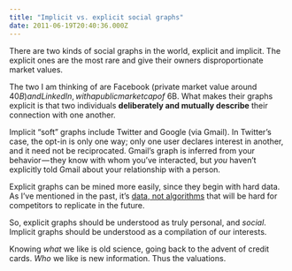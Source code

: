 ```yaml
---
title: "Implicit vs. explicit social graphs"
date: 2011-06-19T20:40:36.000Z
---
```


There are two kinds of social graphs in the world, explicit and implicit. The explicit ones are the most rare and give their owners disproportionate market values.

The two I am thinking of are Facebook (private market value around $40B) and LinkedIn, with a public market cap of ~$6B. What makes their graphs explicit is that two individuals **deliberately and mutually describe** their connection with one another.

Implicit “soft” graphs include Twitter and Google (via Gmail). In Twitter’s case, the opt-in is only one way; only one user declares interest in another, and it need not be reciprocated. Gmail’s graph is inferred from your behavior — they know with whom you’ve interacted, but _you_ haven’t explicitly told Gmail about your relationship with a person.

Explicit graphs can be mined more easily, since they begin with hard data. As I’ve mentioned in the past, it’s [data, not algorithms](http://clipperhouse.com/2009/08/30/it%E2%80%99s-the-data-not-the-algorithm/) that will be hard for competitors to replicate in the future.

So, explicit graphs should be understood as truly personal, and _social_. Implicit graphs should be understood as a compilation of our interests.

Knowing _what_ we like is old science, going back to the advent of credit cards. _Who_ we like is new information. Thus the valuations.
